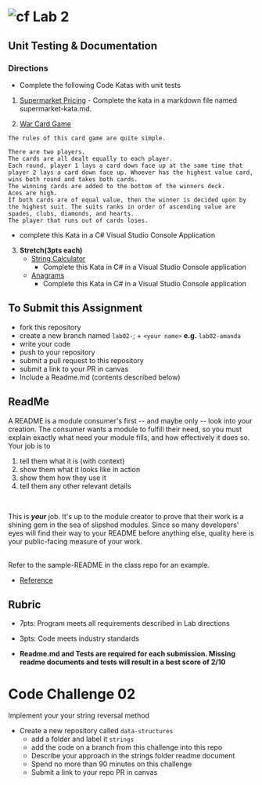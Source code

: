 # ![cf](http://i.imgur.com/7v5ASc8.png) Lab 2 
## Unit Testing & Documentation


### Directions
- Complete the following Code Katas with unit tests

1. [Supermarket Pricing](http://codekata.com/kata/kata01-supermarket-pricing/)
		- Complete the kata in a markdown file named supermarket-kata.md. 

2. [War Card Game](https://www.wikiwand.com/en/War_(card_game))
```
The rules of this card game are quite simple.

There are two players.
The cards are all dealt equally to each player.
Each round, player 1 lays a card down face up at the same time that player 2 lays a card down face up. Whoever has the highest value card, wins both round and takes both cards.
The winning cards are added to the bottom of the winners deck.
Aces are high.
If both cards are of equal value, then the winner is decided upon by the highest suit. The suits ranks in order of ascending value are spades, clubs, diamonds, and hearts.
The player that runs out of cards loses.
```
- complete this Kata in a C# Visual Studio Console Application

3. **Stretch(3pts each)** 
	- [String Calculator](https://github.com/xpeppers/string-calculator-kata)
		- Complete this Kata in C# in a Visual Studio Console application
	- [Anagrams](http://codekata.com/kata/kata06-anagrams/)
		- Complete this Kata in C# in a Visual Studio Console application


## To Submit this Assignment
- fork this repository
- create a new branch named `lab02-`; + `<your name>` **e.g.** `lab02-amanda`
- write your code
- push to your repository
- submit a pull request to this repository
- submit a link to your PR in canvas
- Include a Readme.md (contents described below)

## ReadMe
A README is a module consumer's first -- and maybe only -- look into your creation. The consumer wants a module to fulfill their need, so you must explain exactly what need your module fills, and how effectively it does so.
<br />
Your job is to

1. tell them what it is (with context)
2. show them what it looks like in action
3. show them how they use it
4. tell them any other relevant details
<br />

This is ***your*** job. It's up to the module creator to prove that their work is a shining gem in the sea of slipshod modules. Since so many developers' eyes will find their way to your README before anything else, quality here is your public-facing measure of your work.

<br /> Refer to the sample-README in the class repo for an example. 
- [Reference](https://github.com/noffle/art-of-readme)

## Rubric
- 7pts: Program meets all requirements described in Lab directions
- 3pts: Code meets industry standards

- **Readme.md and Tests are required for each submission. Missing readme documents and tests will result in a best score of 2/10**

# Code Challenge 02
Implement your your string reversal method

- Create a new repository called `data-structures` 
  - add a folder and label it `strings`
  - add the code on a branch from this challenge into this repo
  - Describe your approach in the strings folder readme document
  - Spend no more than 90 minutes on this challenge
  - Submit a link to your repo PR in canvas
